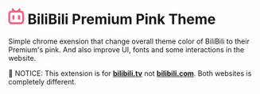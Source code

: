 # <img src="images/icons/icon32.png" alt="icon"> BiliBili Premium Pink Theme

Simple chrome exension that change overall theme color of BiliBili to their Premium's pink. And also improve UI, fonts and some interactions in the website.

📌 NOTICE: This extension is for [**bilibili.tv**](https://www.bilibili.tv) not [**bilibili.com**](https://www.bilibili.com). Both websites is completely different.